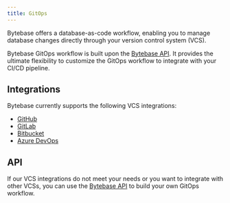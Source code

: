 ```yaml
---
title: GitOps
---
```


Bytebase offers a database-as-code workflow, enabling you to manage database changes directly through your version control system (VCS).

Bytebase GitOps workflow is built upon the [Bytebase API](/docs/api/overview). It provides the ultimate flexibility to customize the GitOps workflow to integrate with your CI/CD pipeline.

## Integrations

Bytebase currently supports the following VCS integrations:

- [GitHub](/docs/vcs-integration/github)
- [GitLab](/docs/vcs-integration/gitlab)
- [Bitbucket](/docs/vcs-integration/bitbucket)
- [Azure DevOps](/docs/vcs-integration/azure-devops)


## API

If our VCS integrations do not meet your needs or you want to integrate with other VCSs, you can use the [Bytebase API](/docs/api/overview) to build your own GitOps workflow.
